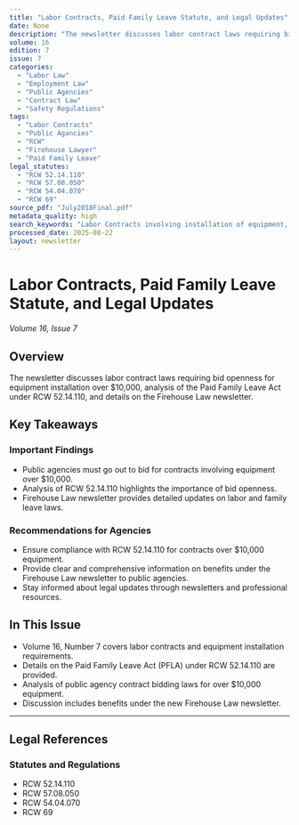 ```yaml
---
title: "Labor Contracts, Paid Family Leave Statute, and Legal Updates"
date: None
description: "The newsletter discusses labor contract laws requiring bid openness for equipment installation over $10,000, analysis of the Paid Family Leave Act under RCW 52.14.110, and details on the Firehouse Law newsletter."
volume: 16
edition: 7
issue: 7
categories:
  - "Labor Law"
  - "Employment Law"
  - "Public Agencies"
  - "Contract Law"
  - "Safety Regulations"
tags:
  - "Labor Contracts"
  - "Public Agancies"
  - "RCW"
  - "Firehouse Lawyer"
  - "Paid Family Leave"
legal_statutes:
  - "RCW 52.14.110"
  - "RCW 57.08.050"
  - "RCW 54.04.070"
  - "RCW 69"
source_pdf: "July2018Final.pdf"
metadata_quality: high
search_keywords: "Labor Contracts involving installation of equipment, Public Agancies and their legal obligations, Firehouse Lawyer newsletter content, Paid Family Leave Act analysis, RCW references like 52.14.110, 57..."
processed_date: 2025-08-22
layout: newsletter
---
```


# Labor Contracts, Paid Family Leave Statute, and Legal Updates

*Volume 16, Issue 7*

## Overview

The newsletter discusses labor contract laws requiring bid openness for equipment installation over $10,000, analysis of the Paid Family Leave Act under RCW 52.14.110, and details on the Firehouse Law newsletter.

## Key Takeaways

### Important Findings

- Public agencies must go out to bid for contracts involving equipment over $10,000.
- Analysis of RCW 52.14.110 highlights the importance of bid openness.
- Firehouse Law newsletter provides detailed updates on labor and family leave laws.

### Recommendations for Agencies

- Ensure compliance with RCW 52.14.110 for contracts over $10,000 equipment.
- Provide clear and comprehensive information on benefits under the Firehouse Law newsletter to public agencies.
- Stay informed about legal updates through newsletters and professional resources.

## In This Issue

- Volume 16, Number 7 covers labor contracts and equipment installation requirements.
- Details on the Paid Family Leave Act (PFLA) under RCW 52.14.110 are provided.
- Analysis of public agency contract bidding laws for over $10,000 equipment.
- Discussion includes benefits under the new Firehouse Law newsletter.

---

## Legal References

### Statutes and Regulations

- RCW 52.14.110
- RCW 57.08.050
- RCW 54.04.070
- RCW 69

